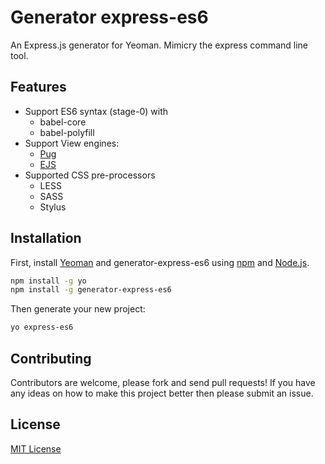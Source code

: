 # Generator express-es6

An Express.js generator for Yeoman. Mimicry the express command line tool.

## Features

- Support ES6 syntax (stage-0) with
  - babel-core
  - babel-polyfill
- Support View engines:
  - [Pug](https://pugjs.org)
  - [EJS](http://ejs.co)
- Supported CSS pre-processors
  - LESS
  - SASS
  - Stylus


## Installation

First, install [Yeoman](http://yeoman.io) and generator-express-es6 using [npm](https://www.npmjs.com/) and [Node.js](https://nodejs.org/).

```bash
npm install -g yo
npm install -g generator-express-es6
```

Then generate your new project:

```bash
yo express-es6
```

## Contributing

Contributors are welcome, please fork and send pull requests! If you have any ideas on how to make this project better then please submit an issue.

## License

[MIT License](http://en.wikipedia.org/wiki/MIT_License)
